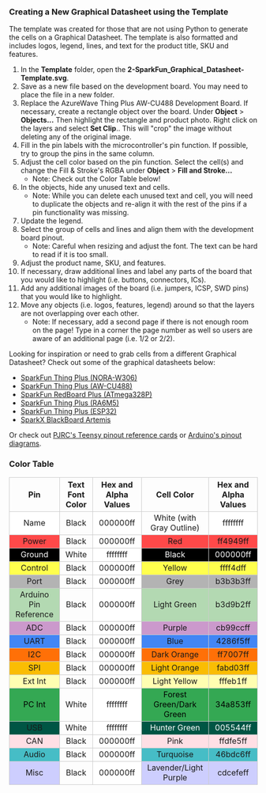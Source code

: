 ### Creating a New Graphical Datasheet using the Template

The template was created for those that are not using Python to generate the cells on a Graphical Datasheet. The template is also formatted and includes logos, legend, lines, and text for the product title, SKU and features.

1. In the **Template** folder, open the **2-SparkFun_Graphical_Datasheet-Template.svg**.
2. Save as a new file based on the development board. You may need to place the file in a new folder.
3. Replace the AzureWave Thing Plus AW-CU488 Development Board. If necessary, create a rectangle object over the board. Under **Object** > **Objects...** Then highlight the rectangle and product photo. Right click on the layers and select **Set Clip**.. This will "crop" the image without deleting any of the original image.
4. Fill in the pin labels with the microcontroller's pin function. If possible, try to group the pins in the same column.
5. Adjust the cell color based on the pin function. Select the cell(s) and change the Fill & Stroke's RGBA under **Object** > **Fill and Stroke...**
    * Note: Check out the Color Table below!
6. In the objects, hide any unused text and cells.
    * Note: While you can delete each unused text and cell, you will need to duplicate the objects and re-align it with the rest of the pins if a pin functionality was missing.
7. Update the legend.
8. Select the group of cells and lines and align them with the development board pinout.
    * Note: Careful when resizing and adjust the font. The text can be hard to read if it is too small.
9. Adjust the product name, SKU, and features.
10. If necessary, draw additional lines and label any parts of the board that you would like to highlight (i.e. buttons, connectors, ICs).
11. Add any additional images of the board (i.e. jumpers, ICSP, SWD pins) that you would like to highlight.
12. Move any objects (i.e. logos, features, legend) around so that the layers are not overlapping over each other.
    * Note: If necessary, add a second page if there is not enough room on the page! Type in a corner the page number as well so users are aware of an additional page (i.e. 1/2 or 2/2).

Looking for inspiration or need to grab cells from a different Graphical Datasheet? Check out some of the graphical datasheets below:

* [SparkFun Thing Plus (NORA-W306)](https://github.com/sparkfun/Graphical_Datasheets/blob/main/Datasheets/NORA-W306/SparkFun_Thing_Plus_NORA-W306_u-blox.pdf)
* [SparkFun Thing Plus (AW-CU488)](https://github.com/sparkfun/Graphical_Datasheets/blob/main/Datasheets/AW-CU488/SparkFun_AzureWave_Thing_Plus-AW-CU488_v10b.pdf)
* [SparkFun RedBoard Plus (ATmega328P)](https://github.com/sparkfun/Graphical_Datasheets/blob/main/Datasheets/Redboard/RedBoard%20Plus.png)
* [SparkFun Thing Plus (RA6M5)](https://github.com/sparkfun/Graphical_Datasheets/blob/main/Datasheets/RA6M5/Thing%20Plus/graphical_datasheet.pdf)
* [SparkFun Thing Plus (ESP32)](https://github.com/sparkfun/Graphical_Datasheets/blob/main/Datasheets/ESP32/ESP32ThingPlusV20.pdf)
* [SparkX BlackBoard Artemis](https://github.com/sparkfun/Graphical_Datasheets/blob/main/Datasheets/Artemis/Artemis%20Blackboard/ArtemisBlackboard.pdf)


Or check out [PJRC's Teensy pinout reference cards](https://www.pjrc.com/store/teensy40.html) or [Arduino's pinout diagrams](https://docs.arduino.cc/hardware/uno-rev3/).



### Color Table

<!-- Fritzing Graphic Standards => https://fritzing.org/fritzings-graphic-standards -->

<div style="text-align: center;">
    <table>
        <tr>
            <th style="text-align: center; border: solid 1px #cccccc;">Pin
            </th>
            <th style="text-align: center; border: solid 1px #cccccc;">Text Font Color
            </th>
            <th style="text-align: center; border: solid 1px #cccccc;">Hex and Alpha Values
            </th>
            <th style="text-align: center; border: solid 1px #cccccc;"Color>Cell Color</th>
            <th style="text-align: center; border: solid 1px #cccccc;">Hex and Alpha Values
            </th>
        </tr>
        <tr>
            <td style="text-align: center; border: solid 1px #cccccc;" bgcolor="#ffffff">Name
            </td>
            <td style="text-align: center; border: solid 1px #cccccc;">Black
            </td>
            <td style="text-align: center; border: solid 1px #cccccc;" bgcolor="#ffffff">000000ff
            </td>
            <td style="text-align: center; border: solid 1px #cccccc;">White (with Gray Outline)
            </td>
            <td style="text-align: center; border: solid 1px #cccccc;" bgcolor="#ffffff">ffffffff
            </td>
        </tr>
        <tr>
            <td style="text-align: center; border: solid 1px #cccccc;" bgcolor="#ff4949">Power
            </td>
            <td style="text-align: center; border: solid 1px #cccccc;">Black
            </td>
            <td style="text-align: center; border: solid 1px #cccccc;" bgcolor="#ffffff">000000ff
            </td>
            <td style="text-align: center; border: solid 1px #cccccc;" bgcolor="#ff4949">Red
            </td>
            <td style="text-align: center; border: solid 1px #cccccc;" bgcolor="#ff4949">ff4949ff
            </td>
        </tr>
        <tr>
            <td style="text-align: center; border: solid 1px #cccccc;" bgcolor="#000000"><font color="#ffffff">Ground</font>
            </td>
            <td style="text-align: center; border: solid 1px #cccccc;">White
            </td>
            <td style="text-align: center; border: solid 1px #cccccc;" bgcolor="#ffffff">ffffffff
            </td>
            <td style="text-align: center; border: solid 1px #cccccc;" bgcolor="#000000"><font color="#ffffff">Black</font>
            </td>
            <td style="text-align: center; border: solid 1px #cccccc;" bgcolor="#000000"><font color="#ffffff">000000ff</font>
            </td>
        </tr>
        <tr>
            <td style="text-align: center; border: solid 1px #cccccc;" bgcolor="#ffff4d">Control
            </td>
            <td style="text-align: center; border: solid 1px #cccccc;">Black
            </td>
            <td style="text-align: center; border: solid 1px #cccccc;" bgcolor="#ffffff">000000ff
            </td>
            <td style="text-align: center; border: solid 1px #cccccc;" bgcolor="#ffff4d">Yellow
            </td>
            <td style="text-align: center; border: solid 1px #cccccc;" bgcolor="#ffff4d">ffff4dff
            </td>
        </tr>
        <tr>
            <td style="text-align: center; border: solid 1px #cccccc;" bgcolor="#b3b3b3">Port
            </td>
            <td style="text-align: center; border: solid 1px #cccccc;">Black
            </td>
            <td style="text-align: center; border: solid 1px #cccccc;" bgcolor="#ffffff">000000ff
            </td>
            <td style="text-align: center; border: solid 1px #cccccc;" bgcolor="#b3b3b3">Grey
            </td>
            <td style="text-align: center; border: solid 1px #cccccc;" bgcolor="#b3b3b3">b3b3b3ff
            </td>
        </tr>
        <tr>
            <td style="text-align: center; border: solid 1px #cccccc;" bgcolor="#b3d9b2">Arduino Pin Reference
            </td>
            <td style="text-align: center; border: solid 1px #cccccc;">Black
            </td>
            <td style="text-align: center; border: solid 1px #cccccc;" bgcolor="#ffffff">000000ff
            </td>
            <td style="text-align: center; border: solid 1px #cccccc;" bgcolor="#b3d9b2">Light Green
            </td>
            <td style="text-align: center; border: solid 1px #cccccc;" bgcolor="#b3d9b2">b3d9b2ff
            </td>
        </tr>
        <tr>
            <td style="text-align: center; border: solid 1px #cccccc;" bgcolor="#cb99cc">ADC
            </td>
            <td style="text-align: center; border: solid 1px #cccccc;">Black
            </td>
            <td style="text-align: center; border: solid 1px #cccccc;" bgcolor="#ffffff">000000ff
            </td>
            <td style="text-align: center; border: solid 1px #cccccc;" bgcolor="#cb99cc">Purple
            </td>
            <td style="text-align: center; border: solid 1px #cccccc;" bgcolor="#cb99cc">cb99ccff
            </td>
        </tr>
        <tr>
            <td style="text-align: center; border: solid 1px #cccccc;" bgcolor="#4286f5">UART
            </td>
            <td style="text-align: center; border: solid 1px #cccccc;">Black
            </td>
            <td style="text-align: center; border: solid 1px #cccccc;" bgcolor="#ffffff">000000ff
            </td>
            <td style="text-align: center; border: solid 1px #cccccc;" bgcolor="#4286f5">Blue
            </td>
            <td style="text-align: center; border: solid 1px #cccccc;" bgcolor="#4286f5">4286f5ff
            </td>
        </tr>        
        <tr>
            <td style="text-align: center; border: solid 1px #cccccc;" bgcolor="#ff7007">I2C
            </td>
            <td style="text-align: center; border: solid 1px #cccccc;">Black
            </td>
            <td style="text-align: center; border: solid 1px #cccccc;" bgcolor="#ffffff">000000ff
            </td>
            <td style="text-align: center; border: solid 1px #cccccc;" bgcolor="#ff7007">Dark Orange
            </td>
            <td style="text-align: center; border: solid 1px #cccccc;" bgcolor="#ff7007">ff7007ff
            </td>
        </tr>    
        <tr>
            <td style="text-align: center; border: solid 1px #cccccc;" bgcolor="#fabd03">SPI
            </td>
            <td style="text-align: center; border: solid 1px #cccccc;">Black
            </td>
            <td style="text-align: center; border: solid 1px #cccccc;" bgcolor="#ffffff">000000ff
            </td>
            <td style="text-align: center; border: solid 1px #cccccc;" bgcolor="#fabd03">Light Orange
            </td>
            <td style="text-align: center; border: solid 1px #cccccc;" bgcolor="#fabd03">fabd03ff
            </td>
        </tr>    
        <tr>
            <td style="text-align: center; border: solid 1px #cccccc;" bgcolor="#fffeb1">Ext Int
            </td>
            <td style="text-align: center; border: solid 1px #cccccc;">Black
            </td>
            <td style="text-align: center; border: solid 1px #cccccc;" bgcolor="#ffffff">000000ff
            </td>
            <td style="text-align: center; border: solid 1px #cccccc;" bgcolor="#fffeb1">Light Yellow
            </td>
            <td style="text-align: center; border: solid 1px #cccccc;" bgcolor="#fffeb1">fffeb1ff
            </td>
        </tr>    
        <tr>
            <td style="text-align: center; border: solid 1px #cccccc;" bgcolor="#34a853"><font color="000000">PC Int</font>
            </td>
            <td style="text-align: center; border: solid 1px #cccccc;">White
            </td>
            <td style="text-align: center; border: solid 1px #cccccc;" bgcolor="#ffffff">ffffffff
            </td>
            <td style="text-align: center; border: solid 1px #cccccc;" bgcolor="#34a853"><font color="000000">Forest Green/Dark Green</font>
            </td>
            <td style="text-align: center; border: solid 1px #cccccc;" bgcolor="#34a853"><font color="000000">34a853ff</font>
            </td>
        </tr><tr>
            <td style="text-align: center; border: solid 1px #cccccc;" bgcolor="#005544">USB
            </td>
            <td style="text-align: center; border: solid 1px #cccccc;">White
            </td>
            <td style="text-align: center; border: solid 1px #cccccc;" bgcolor="#ffffff">ffffffff
            </td>
            <td style="text-align: center; border: solid 1px #cccccc;" bgcolor="#005544"><font color="ffffff">Hunter Green</font>
            </td>
            <td style="text-align: center; border: solid 1px #cccccc;" bgcolor="#005544"><font color="ffffff">005544ff</font>
            </td>
        </tr>
        <tr>
            <td style="text-align: center; border: solid 1px #cccccc;" bgcolor="#ffdfe5">CAN
            </td>
            <td style="text-align: center; border: solid 1px #cccccc;">Black
            </td>
            <td style="text-align: center; border: solid 1px #cccccc;" bgcolor="#ffffff">000000ff
            </td>
            <td style="text-align: center; border: solid 1px #cccccc;" bgcolor="#ffdfe5">Pink
            </td>
            <td style="text-align: center; border: solid 1px #cccccc;" bgcolor="#ffdfe5">ffdfe5ff
            </td>
        </tr>       
        <tr>
            <td style="text-align: center; border: solid 1px #cccccc;" bgcolor="#46bdc6">Audio
            </td>
            <td style="text-align: center; border: solid 1px #cccccc;">Black
            </td>
            <td style="text-align: center; border: solid 1px #cccccc;" bgcolor="#ffffff">000000ff
            </td>
            <td style="text-align: center; border: solid 1px #cccccc;" bgcolor="#46bdc6">Turquoise
            </td>
            <td style="text-align: center; border: solid 1px #cccccc;" bgcolor="#46bdc6">46bdc6ff
            </td>
        </tr>    
        <tr>
            <td style="text-align: center; border: solid 1px #cccccc;" bgcolor="#cdcefe">Misc
            </td>
            <td style="text-align: center; border: solid 1px #cccccc;">Black
            </td>
            <td style="text-align: center; border: solid 1px #cccccc;" bgcolor="#ffffff">000000ff
            </td>
            <td style="text-align: center; border: solid 1px #cccccc;" bgcolor="#cdcefe">Lavender/Light Purple
            </td>
            <td style="text-align: center; border: solid 1px #cccccc;" bgcolor="#cdcefe">cdcefeff
            </td>
        </tr>
    </table>
</div>
